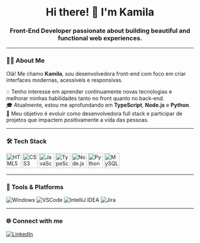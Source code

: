 <h1 align="center">Hi there! 👋 I'm Kamila</h1>
<h3 align="center">Front-End Developer passionate about building beautiful and functional web experiences.</h3>

---

### 👩‍💻 About Me

Olá! Me chamo **Kamila**, sou desenvolvedora front-end com foco em criar interfaces modernas, acessíveis e responsivas.

💡 Tenho interesse em aprender continuamente novas tecnologias e melhorar minhas habilidades tanto no front quanto no back-end.  
🎓 Atualmente, estou me aprofundando em **TypeScript**, **Node.js** e **Python**.  
🚀 Meu objetivo é evoluir como desenvolvedora full stack e participar de projetos que impactem positivamente a vida das pessoas.

---

### 🛠️ Tech Stack

<div align="left">
  <img src="https://skillicons.dev/icons?i=html" height="40" alt="HTML5" />
  <img src="https://skillicons.dev/icons?i=css" height="40" alt="CSS3" />
  <img src="https://skillicons.dev/icons?i=js" height="40" alt="JavaScript" />
  <img src="https://skillicons.dev/icons?i=ts" height="40" alt="TypeScript" />
  <img src="https://skillicons.dev/icons?i=nodejs" height="40" alt="Node.js" />
  <img src="https://skillicons.dev/icons?i=python" height="40" alt="Python" />
  <img src="https://skillicons.dev/icons?i=mysql" height="40" alt="MySQL" />
</div>

---

### 🧰 Tools & Platforms

<div align="left">
  <img alt="Windows" src="https://img.shields.io/badge/Windows-0078D6?style=for-the-badge&logo=windows&logoColor=white" />
  <img alt="VSCode" src="https://img.shields.io/badge/VS%20Code-007ACC?style=for-the-badge&logo=visual-studio-code&logoColor=white" />
  <img alt="IntelliJ IDEA" src="https://img.shields.io/badge/IntelliJ%20IDEA-000000?style=for-the-badge&logo=intellij-idea&logoColor=white" />
  <img alt="Jira" src="https://img.shields.io/badge/Jira-0052CC?style=for-the-badge&logo=jira&logoColor=white" />
</div>

---


### 🌐 Connect with me

<div align="left">
  <a href="https://www.linkedin.com/in/kamila-teixeira-gon%C3%A7alves-3b82b0119/" target="_blank">
    <img src="https://img.shields.io/badge/LinkedIn-0A66C2?style=for-the-badge&logo=linkedin&logoColor=white" alt="LinkedIn" />
  </a>
</div>
